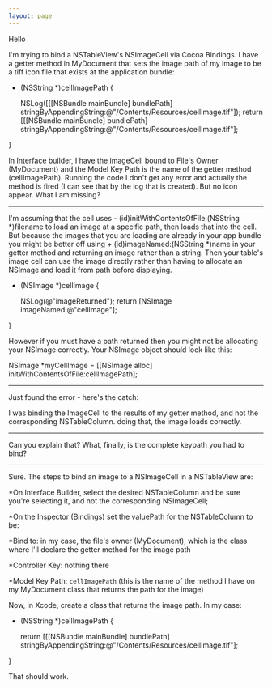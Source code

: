 ```yaml
---
layout: page
---
```


Hello

I'm trying to bind a NSTableView's NSImageCell via Cocoa Bindings. I have a getter method in MyDocument that sets the image path of my image to be a tiff icon file that exists at the application bundle:

    

- (NSString *)cellImagePath {
	
	NSLog([[[NSBundle mainBundle] bundlePath] stringByAppendingString:@"/Contents/Resources/cellImage.tif"]);
	return [[[NSBundle mainBundle] bundlePath] stringByAppendingString:@"/Contents/Resources/cellImage.tif"];

}



In Interface builder, I have the imageCell bound to File's Owner (MyDocument) and the Model Key Path is the name of the getter method (cellImagePath). Running the code I don't get any error and actually the method is fired (I can see that by the log that is created). But no icon appear. What I am missing?

----
I'm assuming that the cell uses - (id)initWithContentsOfFile:(NSString *)filename to load an image at a specific path, then loads that into the cell. But because the images that you are loading are already in your app bundle you might be better off using + (id)imageNamed:(NSString *)name in your getter method and returning an image rather than a string. Then your table's image cell can use the image directly rather than having to allocate an NSImage and load it from path before displaying.

    

- (NSImage *)cellImage {
	
	NSLog(@"imageReturned");
	return [NSImage imageNamed:@"cellImage"];

}



However if you must have a path returned then you might not be allocating your NSImage correctly. Your NSImage object should look like this:

    
NSImage *myCellImage = [[NSImage alloc] initWithContentsOfFile:cellImagePath];


----
Just found the error - here's the catch:

I was binding the ImageCell to the results of my getter method, and not the corresponding NSTableColumn. doing that, the image loads correctly.

----

Can you explain that?  What, finally, is the complete keypath you had to bind?

----

Sure. The steps to bind an image to a NSImageCell in a NSTableView are:



*On Interface Builder, select the desired NSTableColumn and be sure you're selecting it, and not the corresponding NSImageCell;

*On the Inspector (Bindings) set the valuePath for the NSTableColumn to be:



*Bind to: in my case, the file's owner (MyDocument), which is the class where I'll declare the getter method for the image path

*Controller Key: nothing there

*Model Key Path: <code>cellImagePath</code> (this is the name of the method I have on my MyDocument class that returns the path for the image)





Now, in Xcode, create a class that returns the image path. In my case:

    
- (NSString *)cellImagePath {

	return [[[NSBundle mainBundle] bundlePath] stringByAppendingString:@"/Contents/Resources/cellImage.tif"];

}


That should work.
